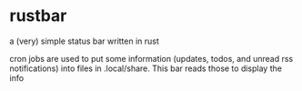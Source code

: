 # rustbar
a (very) simple status bar written in rust

cron jobs are used to put some information (updates, todos, and unread rss notifications) into files in .local/share.
This bar reads those to display the info
